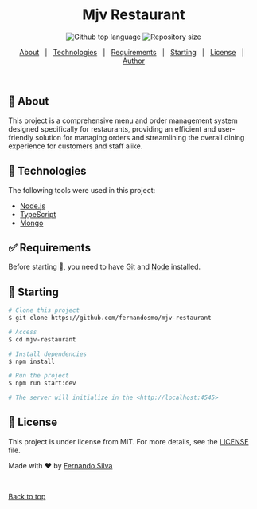 <h1 align="center">Mjv Restaurant</h1>

<p align="center">
  <img alt="Github top language" src="https://img.shields.io/github/languages/top/fernandosmo/mjv-restaurant?color=56BEB8">

  <img alt="Repository size" src="https://img.shields.io/github/repo-size/fernandosmo/mjv-restaurant?color=56BEB8">

</p>

<p align="center">
  <a href="#dart-about">About</a> &#xa0; | &#xa0; 
  <a href="#rocket-technologies">Technologies</a> &#xa0; | &#xa0;
  <a href="#white_check_mark-requirements">Requirements</a> &#xa0; | &#xa0;
  <a href="#checkered_flag-starting">Starting</a> &#xa0; | &#xa0;
  <a href="#memo-license">License</a> &#xa0; | &#xa0;
  <a href="https://github.com/fernandosmo" target="_blank">Author</a>
</p>

<br>

## :dart: About ##

This project is a comprehensive menu and order management system designed specifically for restaurants, providing an efficient and user-friendly solution for managing orders and streamlining the overall dining experience for customers and staff alike.

## :rocket: Technologies ##

The following tools were used in this project:

- [Node.js](https://nodejs.org/en/)
- [TypeScript](https://www.typescriptlang.org/)
- [Mongo](https://mongodb.com/)

## :white_check_mark: Requirements ##

Before starting :checkered_flag:, you need to have [Git](https://git-scm.com) and [Node](https://nodejs.org/en/) installed.

## :checkered_flag: Starting ##

```bash
# Clone this project
$ git clone https://github.com/fernandosmo/mjv-restaurant

# Access
$ cd mjv-restaurant

# Install dependencies
$ npm install

# Run the project
$ npm run start:dev

# The server will initialize in the <http://localhost:4545>
```

## :memo: License ##

This project is under license from MIT. For more details, see the [LICENSE](LICENSE.md) file.


Made with :heart: by <a href="https://github.com/fernandosmo" target="_blank">Fernando Silva</a>

&#xa0;

<a href="#top">Back to top</a>
